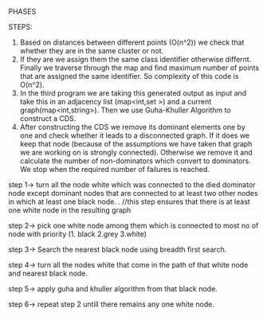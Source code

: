 PHASES

STEPS:
1. Based on distances between different points (O(n^2)) we check that whether they are in the same cluster or not. 
2. If they are we assign them the same class identifier 
otherwise differnt. Finally we traverse through the map and find maximum number of points that are assigned the same identifier. So complexity of this code is O(n^2).
3. In the third program we are taking this generated output as input and take this in an adjacency list (map<int,set<int> >) and a current graph(map<int,string>). Then we use
Guha-Khuller Algorithm to construct a CDS. 
4. After constructing the CDS we remove its dominant elements one by one and check whether it leads to a disconnected graph. If it does 
we keep that node (because of the assumptions we have taken that graph we are working on is strongly connected). Otherwise we remove it and calculate the number of non-dominators which convert to dominators. We stop when the
required number of failures is reached.


step 1->  turn all the node white which was connected to the died dominator node except 
dominant nodes that are connected to at least two other nodes in which at least one black node.
.
	//this step ensures that there is at least one white node in the resulting graph

step 2-> pick one white node among them which is connected to most no of node with priority
      (1. black    2.grey    3.white)

step 3-> Search the nearest black node using breadth first search.

step 4-> turn all the nodes white that come in the path of that white node and nearest black node.

step 5-> apply guha and khuller algorithm from that black node.

step 6-> repeat step 2 untill there remains any one white node.
